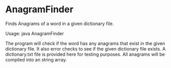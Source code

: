 # AnagramFinder
Finds Anagrams of a word in a given dictionary file.

Usage: java AnagramFinder <dictionary file> <word>
  
The program will check if the word has any anagrams that exist in the given dictionary file. It also error checks to see if the given dictionary file exists. A dictionary.txt file is provided here for testing purposes. All anagrams will be compiled into an string array.
